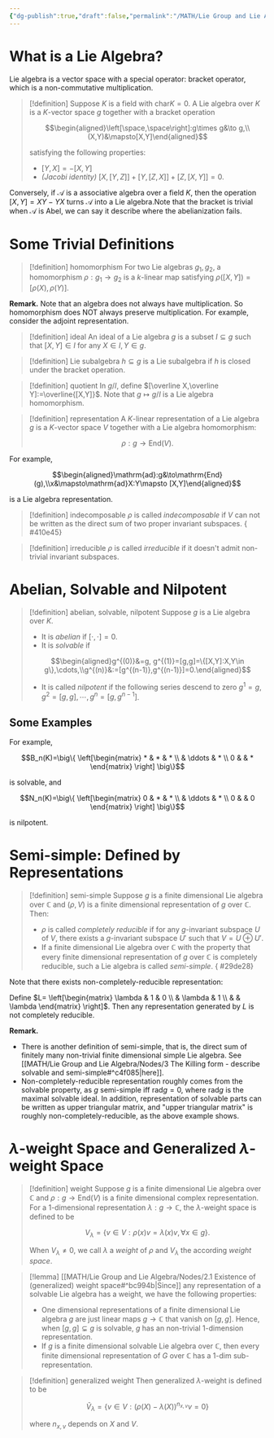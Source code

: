 ```yaml
---
{"dg-publish":true,"draft":false,"permalink":"/MATH/Lie Group and Lie Algebra/Nodes/1 Introduction/","dgPassFrontmatter":true}
---
```


# What is a Lie Algebra?

Lie algebra is a vector space with a special operator: bracket operator, which is a non-commutative multiplication.

> [!definition]
> Suppose $K$ is a field with $\mathrm{char}K=0$. A Lie algebra over $K$ is a $K$-vector space $g$ together with a bracket operation 
> 
> $$\begin{aligned}\left[\space,\space\right]:g\times g&\to g,\\(X,Y)&\mapsto[X,Y]\end{aligned}$$
> 
> satisfying the following properties:
> - $[Y,X]=-[X,Y]$
> - *(Jacobi identity)* $[X,[Y,Z]]+[Y,[Z,X]]+[Z,[X,Y]]=0$.

Conversely, if $\mathscr{A}$ is a associative algebra over a field $K$, then the operation $[X,Y]=XY-YX$ turns $\mathscr A$ into a Lie algebra.Note that the bracket is trivial when $\mathscr A$ is Abel, we can say it describe where the abelianization fails.

# Some Trivial Definitions

> [!definition] homomorphism
> For two Lie algebras $g_1,g_2$, a homomorphism $\rho:g_1\to g_2$ is a $k$-linear map satisfying $\rho([X,Y])=[\rho(X),\rho(Y)]$. 

**Remark.** Note that an algebra does not always have multiplication. So homomorphism does NOT always preserve multiplication. For example, consider the adjoint representation.

> [!definition] ideal
> An ideal of a Lie algebra $g$ is a subset $I\subseteq g$ such that $[X,Y]\in I$ for any $X\in I,Y\in g$. 

> [!definition] Lie subalgebra
> $h\subseteq g$ is a Lie subalgebra if $h$ is closed under the bracket operation.

> [!definition] quotient
> In $g/I$, define $[\overline X,\overline Y]:=\overline{[X,Y]}$. Note that $g\mapsto g/I$ is a Lie algebra homomorphism.

> [!definition] representation
> A $K$-linear representation of a Lie algebra $g$ is a $K$-vector space $V$ together with a Lie algebra homomorphism:
> 
> $$\rho:g\to\mathrm{End}(V).$$

For example, 

$$\begin{aligned}\mathrm{ad}:g&\to\mathrm{End}(g),\\x&\mapsto\mathrm{ad}X:Y\mapsto [X,Y]\end{aligned}$$

is a Lie algebra representation.

> [!definition] indecomposable
>  $\rho$ is called *indecomposable* if $V$ can not be written as the direct sum of two proper invariant subspaces.
{ #410e45}


> [!definition] irreducible
>  $\rho$ is called *irreducible* if it doesn't admit non-trivial invariant subspaces.

# Abelian, Solvable and Nilpotent

> [!definition] abelian, solvable, nilpotent
> Suppose $g$ is a Lie algebra over $K$.
>- It is *abelian* if $[\cdot,\cdot]=0$.
>- It is *solvable* if 
>
> $$\begin{aligned}g^{(0)}&=g, g^{(1)}=[g,g]=\{[X,Y]:X,Y\in g\},\cdots,\\g^{(n)}&:=[g^{(n-1)},g^{(n-1)}]=0.\end{aligned}$$
> 
>- It is called *nilpotent* if the following series descend to zero $g^1=g,g^2=[g,g],\cdots,g^n=[g,g^{n-1}]$.

## Some Examples

For example, 

$$B_n(K)=\big\{ \left[\begin{matrix} * & * & * \\  & \ddots & * \\ 0 &  & * \end{matrix} \right] \big\}$$

is solvable, and

$$N_n(K)=\big\{ \left[\begin{matrix} 0 & * & * \\  & \ddots & * \\ 0 &  & 0 \end{matrix} \right] \big\}$$

is nilpotent.

# Semi-simple: Defined by Representations

> [!definition] semi-simple
> Suppose $g$ is a finite dimensional Lie algebra over $\mathbb C$ and $(\rho,V)$ is a finite dimensional representation of $g$ over $\mathbb C$. Then:
> - $\rho$ is called *completely reducible* if for any $g$-invariant subspace $U$ of $V$, there exists a $g$-invariant subspace $U'$ such that $V=U\oplus U'$. 
> - If a finite dimensional Lie algebra over $\mathbb C$ with the property that every finite dimensional representation of $g$ over $\mathbb C$ is completely reducible, such a Lie algebra is called *semi-simple*.
{ #29de28}


Note that there exists non-completely-reducible representation:

Define $L= \left[\begin{matrix} \lambda & 1 & 0 \\ & \lambda & 1 \\ & & \lambda \end{matrix} \right]$. Then any representation generated by $L$ is not completely reducible.

**Remark.** 
- There is another definition of semi-simple, that is, the direct sum of finitely many non-trivial finite dimensional simple Lie algebra. See [[MATH/Lie Group and Lie Algebra/Nodes/3 The Killing form - describe solvable and semi-simple#^c4f085\|here]].
- Non-completely-reducible representation roughly comes from the solvable property, as $g$ semi-simple iff $\mathrm{rad}g=0$, where $\mathrm{rad}g$ is the maximal solvable ideal. In addition, representation of solvable parts can be written as upper triangular matrix, and "upper triangular matrix" is roughly non-completely-reducible, as the above example shows.

# $\lambda$-weight Space and Generalized $\lambda$-weight Space

> [!definition] weight
> Suppose $g$ is a finite dimensional Lie algebra over $\mathbb C$ and $\rho:g\to\mathrm{End}(V)$ is a finite dimensional complex representation. For a $1$-dimensional representation $\lambda:g\to\mathbb C$, the $\lambda$-weight space is defined to be 
> 
> $$V_\lambda=\{v\in V:\rho(x)v=\lambda(x)v,\forall x\in g\}.$$
> 
> When $V_\lambda\neq 0$, we call $\lambda$ a *weight* of $\rho$ and $V_\lambda$ the according *weight space*.

> [!lemma]
> [[MATH/Lie Group and Lie Algebra/Nodes/2.1 Existence of (generalized) weight space#^bc994b\|Since]] any representation of a solvable Lie algebra has a weight, we have the following properties:
> - One dimensional representations of a finite dimensional Lie algebra $g$ are just linear maps $g\to\mathbb C$ that vanish on $[g,g]$. Hence, when $[g,g]\subsetneq g$ is solvable, $g$ has an non-trivial $1$-dimension representation.  
> - If $g$ is a finite dimensional solvable Lie algebra over $\mathbb C$, then every finite dimensional representation of $G$ over $\mathbb C$ has a $1$-dim sub-representation.  

> [!definition] generalized weight
> Then generalized $\lambda$-weight is defined to be 
> 
> $$\widetilde V_\lambda=\{v\in V:(\rho(X)-\lambda(X))^{n_{x,v}}v=0\}$$
> 
> where $n_{x,v}$ depends on $X$ and $V$.